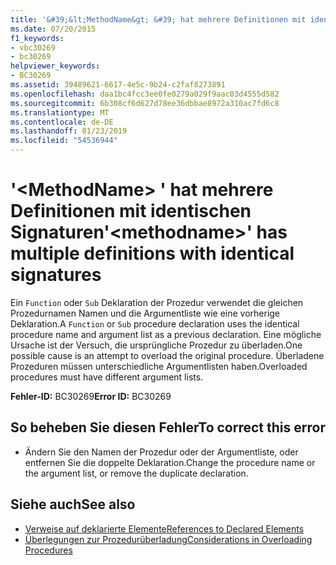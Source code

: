 ```yaml
---
title: '&#39;&lt;MethodName&gt; &#39; hat mehrere Definitionen mit identischen Signaturen'
ms.date: 07/20/2015
f1_keywords:
- vbc30269
- bc30269
helpviewer_keywords:
- BC30269
ms.assetid: 39489621-6617-4e5c-9b24-c2faf8273891
ms.openlocfilehash: daa1bc4fcc3ee0fe0279a029f9aac03d4555d582
ms.sourcegitcommit: 6b308cf6d627d78ee36dbbae8972a310ac7fd6c8
ms.translationtype: MT
ms.contentlocale: de-DE
ms.lasthandoff: 01/23/2019
ms.locfileid: "54536944"
---
```

# <a name="39ltmethodnamegt39-has-multiple-definitions-with-identical-signatures"></a><span data-ttu-id="bf396-102">&#39;&lt;MethodName&gt; &#39; hat mehrere Definitionen mit identischen Signaturen</span><span class="sxs-lookup"><span data-stu-id="bf396-102">&#39;&lt;methodname&gt;&#39; has multiple definitions with identical signatures</span></span>
<span data-ttu-id="bf396-103">Ein `Function` oder `Sub` Deklaration der Prozedur verwendet die gleichen Prozedurnamen Namen und die Argumentliste wie eine vorherige Deklaration.</span><span class="sxs-lookup"><span data-stu-id="bf396-103">A `Function` or `Sub` procedure declaration uses the identical procedure name and argument list as a previous declaration.</span></span> <span data-ttu-id="bf396-104">Eine mögliche Ursache ist der Versuch, die ursprüngliche Prozedur zu überladen.</span><span class="sxs-lookup"><span data-stu-id="bf396-104">One possible cause is an attempt to overload the original procedure.</span></span> <span data-ttu-id="bf396-105">Überladene Prozeduren müssen unterschiedliche Argumentlisten haben.</span><span class="sxs-lookup"><span data-stu-id="bf396-105">Overloaded procedures must have different argument lists.</span></span>  
  
 <span data-ttu-id="bf396-106">**Fehler-ID:** BC30269</span><span class="sxs-lookup"><span data-stu-id="bf396-106">**Error ID:** BC30269</span></span>  
  
## <a name="to-correct-this-error"></a><span data-ttu-id="bf396-107">So beheben Sie diesen Fehler</span><span class="sxs-lookup"><span data-stu-id="bf396-107">To correct this error</span></span>  
  
-   <span data-ttu-id="bf396-108">Ändern Sie den Namen der Prozedur oder der Argumentliste, oder entfernen Sie die doppelte Deklaration.</span><span class="sxs-lookup"><span data-stu-id="bf396-108">Change the procedure name or the argument list, or remove the duplicate declaration.</span></span>  
  
## <a name="see-also"></a><span data-ttu-id="bf396-109">Siehe auch</span><span class="sxs-lookup"><span data-stu-id="bf396-109">See also</span></span>
- [<span data-ttu-id="bf396-110">Verweise auf deklarierte Elemente</span><span class="sxs-lookup"><span data-stu-id="bf396-110">References to Declared Elements</span></span>](../../../visual-basic/programming-guide/language-features/declared-elements/references-to-declared-elements.md)
- [<span data-ttu-id="bf396-111">Überlegungen zur Prozedurüberladung</span><span class="sxs-lookup"><span data-stu-id="bf396-111">Considerations in Overloading Procedures</span></span>](../../../visual-basic/programming-guide/language-features/procedures/considerations-in-overloading-procedures.md)
